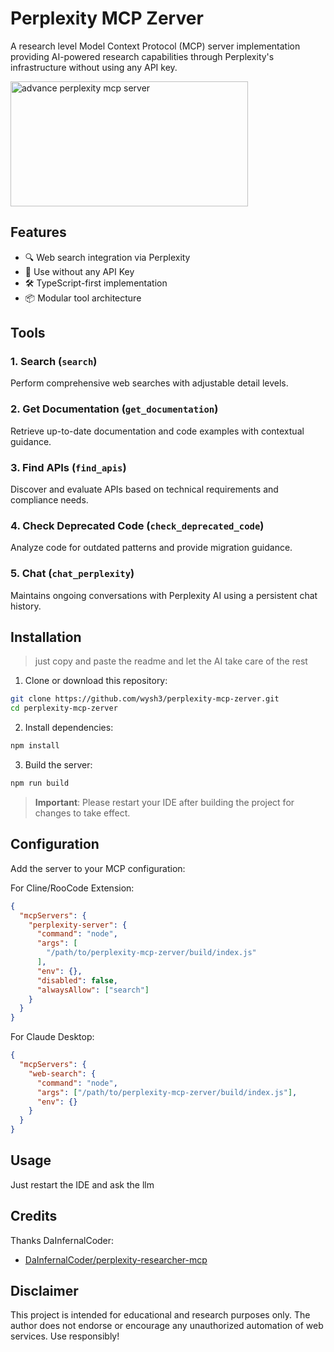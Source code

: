 # Perplexity MCP Zerver

A research level Model Context Protocol (MCP) server implementation providing AI-powered research capabilities through Perplexity's infrastructure without using any API key.

<a href="https://glama.ai/mcp/servers/jmwpwn6uqh"><img width="380" height="200" src="https://glama.ai/mcp/servers/jmwpwn6uqh/badge" alt="advance perplexity mcp server" /></a>

## Features
- 🔍 Web search integration via Perplexity
- 🔑 Use without any API Key
- 🛠️ TypeScript-first implementation
- 📦 Modular tool architecture

## Tools

### 1. Search (`search`)
Perform comprehensive web searches with adjustable detail levels.

### 2. Get Documentation (`get_documentation`)
Retrieve up-to-date documentation and code examples with contextual guidance.

### 3. Find APIs (`find_apis`)
Discover and evaluate APIs based on technical requirements and compliance needs.

### 4. Check Deprecated Code (`check_deprecated_code`)
Analyze code for outdated patterns and provide migration guidance.

### 5. Chat (`chat_perplexity`)
Maintains ongoing conversations with Perplexity AI using a persistent chat history.

## Installation
> just copy and paste the readme and let the AI take care of the rest
1. Clone or download this repository:
```bash
git clone https://github.com/wysh3/perplexity-mcp-zerver.git
cd perplexity-mcp-zerver
```

2. Install dependencies:
```bash
npm install
```

3. Build the server:
```bash
npm run build
```

> **Important**: Please restart your IDE after building the project for changes to take effect.

## Configuration

Add the server to your MCP configuration:

For Cline/RooCode Extension:
```json
{
  "mcpServers": {
    "perplexity-server": {
      "command": "node",
      "args": [
        "/path/to/perplexity-mcp-zerver/build/index.js"
      ],
      "env": {},
      "disabled": false,
      "alwaysAllow": ["search"]
    }
  }
}
```

For Claude Desktop:
```json
{
  "mcpServers": {
    "web-search": {
      "command": "node",
      "args": ["/path/to/perplexity-mcp-zerver/build/index.js"],
      "env": {}
    }
  }
}
```

## Usage
Just restart the IDE and ask the llm

## Credits

Thanks DaInfernalCoder:
- [DaInfernalCoder/perplexity-researcher-mcp](https://github.com/DaInfernalCoder/perplexity-researcher-mcp)

## Disclaimer
This project is intended for educational and research purposes only. The author does not endorse or encourage any unauthorized automation of web services. Use responsibly!
